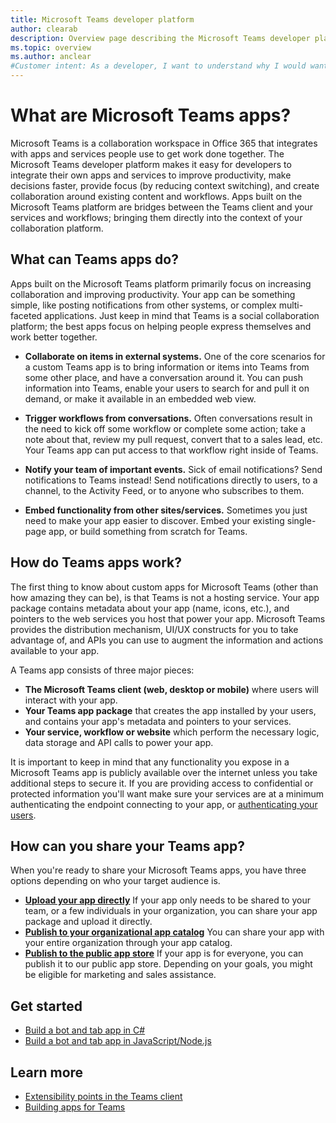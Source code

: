```yaml
---
title: Microsoft Teams developer platform
author: clearab
description: Overview page describing the Microsoft Teams developer platform, and how to get started building apps for Microsoft Teams.
ms.topic: overview
ms.author: anclear
#Customer intent: As a developer, I want to understand why I would want to build a Teams app so that I can solve business problems.
---
```

# What are Microsoft Teams apps?

Microsoft Teams is a collaboration workspace in Office 365 that integrates with apps and services people use to get work done together. The Microsoft Teams developer platform makes it easy for developers to integrate their own apps and services to improve productivity, make decisions faster, provide focus (by reducing context switching), and create collaboration around existing content and workflows. Apps built on the Microsoft Teams platform are bridges between the Teams client and your services and workflows; bringing them directly into the context of your collaboration platform.

## What can Teams apps do?

Apps built on the Microsoft Teams platform primarily focus on increasing collaboration and improving productivity. Your app can be something simple, like posting notifications from other systems, or complex multi-faceted applications. Just keep in mind that Teams is a social collaboration platform; the best apps focus on helping people express themselves and work better together.

* **Collaborate on items in external systems.** One of the core scenarios for a custom Teams app is to bring information or items into Teams from some other place, and have a conversation around it. You can push information into Teams, enable your users to search for and pull it on demand, or make it available in an embedded web view.

* **Trigger workflows from conversations.** Often conversations result in the need to kick off some workflow or complete some action; take a note about that, review my pull request, convert that to a sales lead, etc. Your Teams app can put access to that workflow right inside of Teams.

* **Notify your team of important events.** Sick of email notifications? Send notifications to Teams instead! Send notifications directly to users, to a channel, to the Activity Feed, or to anyone who subscribes to them.

* **Embed functionality from other sites/services.** Sometimes you just need to make your app easier to discover. Embed your existing single-page app, or build something from scratch for Teams.

## How do Teams apps work?

The first thing to know about custom apps for Microsoft Teams (other than how amazing they can be), is that Teams is not a hosting service. Your app package contains metadata about your app (name, icons, etc.), and pointers to the web services you host that power your app. Microsoft Teams provides the distribution mechanism, UI/UX constructs for you to take advantage of, and APIs you can use to augment the information and actions available to your app.

A Teams app consists of three major pieces:

* **The Microsoft Teams client (web, desktop or mobile)** where users will interact with your app.
* **Your Teams app package** that creates the app installed by your users, and contains your app's metadata and pointers to your services.
* **Your service, workflow or website** which perform the necessary logic, data storage and API calls to power your app.

It is important to keep in mind that any functionality you expose in a Microsoft Teams app is publicly available over the internet unless you take additional steps to secure it. If you are providing access to confidential or protected information you'll want make sure your services are at a minimum authenticating the endpoint connecting to your app, or [authenticating your users](concepts/authentication/authentication.md).

## How can you share your Teams app?

When you're ready to share your Microsoft Teams apps, you have three options depending on who your target audience is.

* **[Upload your app directly](concepts/deploy-and-publish/apps-upload.md)** If your app only needs to be shared to your team, or a few individuals in your organization, you can share your app package and upload it directly.
* **[Publish to your organizational app catalog](concepts/deploy-and-publish/apps-upload.md)** You can share your app with your entire organization through your app catalog.
* **[Publish to the public app store](concepts/deploy-and-publish/apps-upload.md)** If your app is for everyone, you can publish it to our public app store. Depending on your goals, you might be eligible for marketing and sales assistance.

## Get started

* [Build a bot and tab app in C#](tutorials/get-started-dotnet-app-studio.md)
* [Build a bot and tab app in JavaScript/Node.js](tutorials/get-started-nodejs-app-studio.md)

## Learn more

* [Extensibility points in the Teams client](concepts/extensibility-points.md)
* [Building apps for Teams](concepts/building-an-app.md)
